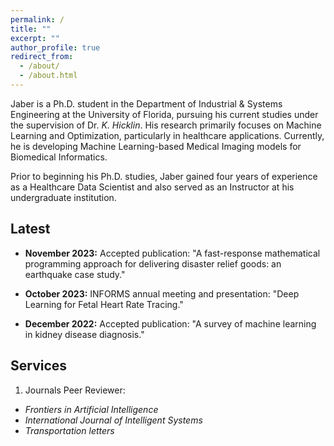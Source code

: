 ```yaml
---
permalink: /
title: ""
excerpt: ""
author_profile: true
redirect_from: 
  - /about/
  - /about.html
---
```



Jaber is a Ph.D. student in the Department of Industrial & Systems Engineering at the University of Florida, pursuing his current studies under the supervision of Dr. *K. Hicklin*. His research primarily focuses on Machine Learning and Optimization, particularly in healthcare applications. Currently, he is developing Machine Learning-based Medical Imaging models for Biomedical Informatics.

Prior to beginning his Ph.D. studies, Jaber gained four years of experience as a Healthcare Data Scientist and also served as an Instructor at his undergraduate institution.




Latest
------
- **November 2023:** Accepted publication: "A fast-response mathematical programming approach for delivering disaster relief goods: an earthquake case study." 

- **October 2023:** INFORMS annual meeting and presentation: "Deep Learning for Fetal Heart Rate Tracing." 

- **December 2022:** Accepted publication: "A survey of machine learning in kidney disease diagnosis." 



Services
------
1) Journals Peer Reviewer:
- *Frontiers in Artificial Intelligence*
- *International Journal of Intelligent Systems*
- *Transportation letters*
